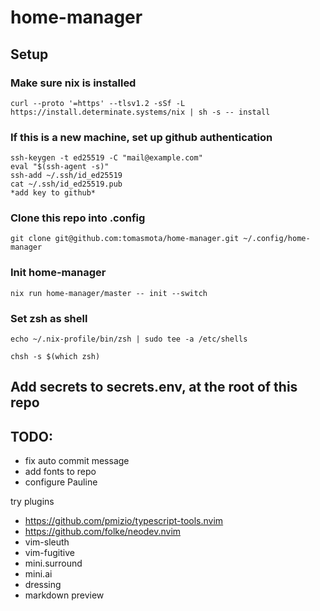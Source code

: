 # home-manager

## Setup

### Make sure nix is installed
`curl --proto '=https' --tlsv1.2 -sSf -L https://install.determinate.systems/nix | sh -s -- install`


### If this is a new machine, set up github authentication
```
ssh-keygen -t ed25519 -C "mail@example.com"
eval "$(ssh-agent -s)"
ssh-add ~/.ssh/id_ed25519
cat ~/.ssh/id_ed25519.pub
*add key to github*
```

### Clone this repo into .config
`git clone git@github.com:tomasmota/home-manager.git ~/.config/home-manager`

### Init home-manager
`nix run home-manager/master -- init --switch`

### Set zsh as shell
`echo ~/.nix-profile/bin/zsh | sudo tee -a /etc/shells`

`chsh -s $(which zsh)`  

## Add secrets to secrets.env, at the root of this repo

## TODO:
- fix auto commit message
- add fonts to repo
- configure Pauline

try plugins
- https://github.com/pmizio/typescript-tools.nvim
- https://github.com/folke/neodev.nvim
- vim-sleuth
- vim-fugitive
- mini.surround
- mini.ai
- dressing
- markdown preview 
